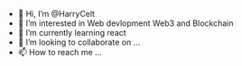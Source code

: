 - 👋 Hi, I’m @HarryCelt
- 👀 I’m interested in Web devlopment Web3 and Blockchain 
- 🌱 I’m currently learning react
- 💞️ I’m looking to collaborate on ...
- 📫 How to reach me ...

<!---
HarryCelt/HarryCelt is a ✨ special ✨ repository because its `README.md` (this file) appears on your GitHub profile.
You can click the Preview link to take a look at your changes.
--->
